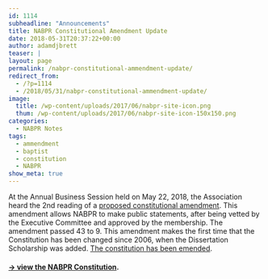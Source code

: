 ```yaml
---
id: 1114
subheadline: "Announcements"
title: NABPR Constitutional Amendment Update
date: 2018-05-31T20:37:22+00:00
author: adamdjbrett
teaser: |
layout: page
permalink: /nabpr-constitutional-ammendment-update/
redirect_from:
  - /?p=1114
  - /2018/05/31/nabpr-constitutional-ammendment-update/
image:
  title: /wp-content/uploads/2017/06/nabpr-site-icon.png
  thum: /wp-content/uploads/2017/06/nabpr-site-icon-150x150.png
categories:
  - NABPR Notes
tags:
  - ammendment
  - baptist
  - constitution
  - NABPR
show_meta: true  
---
```

At the Annual Business Session held on May 22, 2018, the Association heard the 2nd reading of a [proposed constitutional amendment](/about-nabpr/constitution/proposed-amendment-xi/). This amendment allows NABPR to make public statements, after being vetted by the Executive Committee and approved by the membership. The amendment passed 43 to 9. This amendment makes the first time that the Constitution has been changed since 2006, when the Dissertation Scholarship was added. [The constitution has been emended](/about-nabpr/constitution/).

#### [→ view the NABPR Constitution](/about-nabpr/constitution/).
